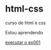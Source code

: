 # html-css
 curso de html e css

 Estou aprendendo

<a href="https://robson687554.github.io/html-css/exercicios/ex001/index.html">executar o ex001</a>